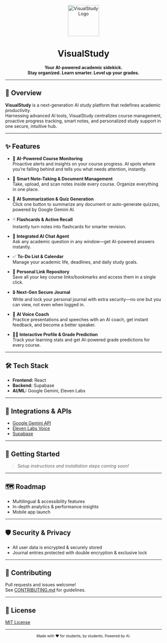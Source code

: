 <div align="center">
  <img src="https://your-logo-link-here" width="100" alt="VisualStudy Logo"/>
  <h1>VisualStudy</h1>
  <p>
    <b>Your AI-powered academic sidekick.<br>
    Stay organized. Learn smarter. Level up your grades.</b>
  </p>
</div>

---

## 🚀 Overview

**VisualStudy** is a next-generation AI study platform that redefines academic productivity.  
Harnessing advanced AI tools, VisualStudy centralizes course management, proactive progress tracking, smart notes, and personalized study support in one secure, intuitive hub.

---

## ✨ Features

- 🔔 **AI-Powered Course Monitoring**  
  Proactive alerts and insights on your course progress. AI spots where you’re falling behind and tells you what needs attention, instantly.

- 📝 **Smart Note-Taking & Document Management**  
  Take, upload, and scan notes inside every course. Organize everything in one place.

- 🤖 **AI Summarization & Quiz Generation**  
  Click one button to summarize any document or auto-generate quizzes, powered by Google Gemini AI.

- 🃏 **Flashcards & Active Recall**  
  Instantly turn notes into flashcards for smarter revision.

- 💬 **Integrated AI Chat Agent**  
  Ask any academic question in any window—get AI-powered answers instantly.

- ✅ **To-Do List & Calendar**  
  Manage your academic life, deadlines, and daily study goals.

- 🔗 **Personal Link Repository**  
  Save all your key course links/bookmarks and access them in a single click.

- 🔒 **Next-Gen Secure Journal**  
  Write and lock your personal journal with extra security—no one but you can view, not even when logged in.

- 🎤 **AI Voice Coach**  
  Practice presentations and speeches with an AI coach, get instant feedback, and become a better speaker.

- 🧑‍💻 **Interactive Profile & Grade Prediction**  
  Track your learning stats and get AI-powered grade predictions for every course.

---

## 🛠️ Tech Stack

- **Frontend:** React  
- **Backend:** Supabase  
- **AI/ML:** Google Gemini, Eleven Labs  

---

## 🔗 Integrations & APIs

- [Google Gemini API](https://ai.google/discover/gemini/)
- [Eleven Labs Voice](https://elevenlabs.io/)
- [Supabase](https://supabase.com/)

---

## 🏁 Getting Started

> _Setup instructions and installation steps coming soon!_

---

## 🗺️ Roadmap

- Multilingual & accessibility features
- In-depth analytics & performance insights
- Mobile app launch

---

## 🛡️ Security & Privacy

- All user data is encrypted & securely stored
- Journal entries protected with double encryption & exclusive lock

---

## 🤝 Contributing

Pull requests and issues welcome!  
See [CONTRIBUTING.md](CONTRIBUTING.md) for guidelines.

---

## 📜 License

[MIT License](LICENSE)

---

<div align="center">
  <sub>Made with ❤️ for students, by students. Powered by AI.</sub>
</div>

